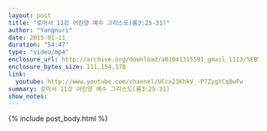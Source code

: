 ```yaml
---
layout: post
title: "로마서 11강 어린양 예수 그리스도(롬3:25-31)"
author: "Yangnuri"
date: 2015-01-11
duration: "54:47"
type: "video/mp4"
enclosure_url: http://archive.org/download/a01041315591_gmail_1113/%EB%A1%9C%EB%A7%88%EC%84%9C%2011%EA%B0%95%20%EC%96%B4%EB%A6%B0%EC%96%91%20%EC%98%88%EC%88%98%20%EA%B7%B8%EB%A6%AC%EC%8A%A4%EB%8F%84%28%EB%A1%AC3.mp4
enclosure_bytes_size: 111,154,178 
link:
  youtube: http://www.youtube.com/channel/UCcx23KhkV_-P7ZygYCq8wFw
summary: 로마서 11강 어린양 예수 그리스도(롬3:25-31)
show_notes:
---
```


{% include post_body.html %}
